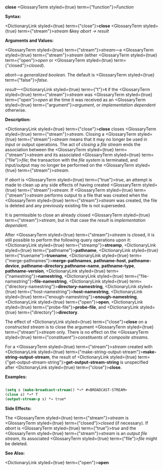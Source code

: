 **close** <GlossaryTerm styled={true} term={"function"}><i>Function</i></GlossaryTerm> 



**Syntax:** 



<DictionaryLink styled={true} term={"close"}><b>close</b></DictionaryLink> <GlossaryTerm styled={true} term={"stream"}><i>stream</i></GlossaryTerm> &amp;key *abort → result* 



**Arguments and Values:** 



<GlossaryTerm styled={true} term={"stream"}><i>stream</i></GlossaryTerm>—a <GlossaryTerm styled={true} term={"stream"}><i>stream</i></GlossaryTerm> (either <GlossaryTerm styled={true} term={"open"}><i>open</i></GlossaryTerm> or <GlossaryTerm styled={true} term={"closed"}><i>closed</i></GlossaryTerm>). 



*abort*—a *generalized boolean*. The default is <GlossaryTerm styled={true} term={"false"}><i>false</i></GlossaryTerm>. 



*result*—<DictionaryLink styled={true} term={"t"}><b>t</b></DictionaryLink> if the <GlossaryTerm styled={true} term={"stream"}><i>stream</i></GlossaryTerm> was <GlossaryTerm styled={true} term={"open"}><i>open</i></GlossaryTerm> at the time it was received as an <GlossaryTerm styled={true} term={"argument"}><i>argument</i></GlossaryTerm>, or *implementation dependent* otherwise. 



**Description:** 



<DictionaryLink styled={true} term={"close"}><b>close</b></DictionaryLink> closes <GlossaryTerm styled={true} term={"stream"}><i>stream</i></GlossaryTerm>. Closing a <GlossaryTerm styled={true} term={"stream"}><i>stream</i></GlossaryTerm> means that it may no longer be used in input or output operations. The act of *closing* a *file stream* ends the association between the <GlossaryTerm styled={true} term={"stream"}><i>stream</i></GlossaryTerm> and its associated <GlossaryTerm styled={true} term={"file"}><i>file</i></GlossaryTerm>; the transaction with the *file system* is terminated, and input/output may no longer be performed on the <GlossaryTerm styled={true} term={"stream"}><i>stream</i></GlossaryTerm>. 



If *abort* is <GlossaryTerm styled={true} term={"true"}><i>true</i></GlossaryTerm>, an attempt is made to clean up any side effects of having created <GlossaryTerm styled={true} term={"stream"}><i>stream</i></GlossaryTerm>. If <GlossaryTerm styled={true} term={"stream"}><i>stream</i></GlossaryTerm> performs output to a file that was created when the <GlossaryTerm styled={true} term={"stream"}><i>stream</i></GlossaryTerm> was created, the file is deleted and any previously existing file is not superseded. 



It is permissible to close an already closed <GlossaryTerm styled={true} term={"stream"}><i>stream</i></GlossaryTerm>, but in that case the *result* is *implementation dependent*. 



After <GlossaryTerm styled={true} term={"stream"}><i>stream</i></GlossaryTerm> is closed, it is still possible to perform the following query operations upon it: <DictionaryLink styled={true} term={"streamp"}><b>streamp</b></DictionaryLink>, <DictionaryLink styled={true} term={"pathname"}><b>pathname</b></DictionaryLink>, <DictionaryLink styled={true} term={"truename"}><b>truename</b></DictionaryLink>, <DictionaryLink styled={true} term={"merge-pathnames"}><b>merge-pathnames</b></DictionaryLink>, **pathname-host**, **pathname-device**, **pathname-directory**,**pathname-name**, **pathname-type**, **pathname-version**, <DictionaryLink styled={true} term={"namestring"}><b>namestring</b></DictionaryLink>, <DictionaryLink styled={true} term={"file-namestring"}><b>file-namestring</b></DictionaryLink>, <DictionaryLink styled={true} term={"directory-namestring"}><b>directory-namestring</b></DictionaryLink>, <DictionaryLink styled={true} term={"host-namestring"}><b>host-namestring</b></DictionaryLink>, <DictionaryLink styled={true} term={"enough-namestring"}><b>enough-namestring</b></DictionaryLink>, <DictionaryLink styled={true} term={"open"}><b>open</b></DictionaryLink>, <DictionaryLink styled={true} term={"probe-file"}><b>probe-file</b></DictionaryLink>, and <DictionaryLink styled={true} term={"directory"}><b>directory</b></DictionaryLink>. 



The effect of <DictionaryLink styled={true} term={"close"}><b>close</b></DictionaryLink> on a *constructed stream* is to close the argument <GlossaryTerm styled={true} term={"stream"}><i>stream</i></GlossaryTerm> only. There is no effect on the <GlossaryTerm styled={true} term={"constituent"}><i>constituents</i></GlossaryTerm> of *composite streams*. 



For a <GlossaryTerm styled={true} term={"stream"}><i>stream</i></GlossaryTerm> created with <DictionaryLink styled={true} term={"make-string-output-stream"}><b>make-string-output-stream</b></DictionaryLink>, the result of <DictionaryLink styled={true} term={"get-output-stream-string"}><b>get-output-stream-string</b></DictionaryLink> is unspecified after <DictionaryLink styled={true} term={"close"}><b>close</b></DictionaryLink>. 







 



 



**Examples:**
```lisp

(setq s (make-broadcast-stream)) *→* #<BROADCAST-STREAM> 
(close s) *→* T 
(output-stream-p s) *→ true* 

```
**Side Effects:** 



The <GlossaryTerm styled={true} term={"stream"}><i>stream</i></GlossaryTerm> is <GlossaryTerm styled={true} term={"closed"}><i>closed</i></GlossaryTerm> (if necessary). If *abort* is <GlossaryTerm styled={true} term={"true"}><i>true</i></GlossaryTerm> and the <GlossaryTerm styled={true} term={"stream"}><i>stream</i></GlossaryTerm> is an *output file stream*, its associated <GlossaryTerm styled={true} term={"file"}><i>file</i></GlossaryTerm> might be deleted. 



**See Also:** 



<DictionaryLink styled={true} term={"open"}><b>open</b></DictionaryLink> 



